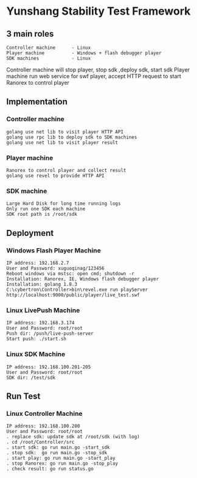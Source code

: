 # Yunshang Stability Test Framework

## 3 main roles
    Controller machine      - Linux
    Player machine          - Windows + flash debugger player
    SDK machines            - Linux
    
Controller machine will stop player, stop sdk ,deploy sdk, start sdk
Player machine run web service for swf player, accept HTTP request to start Ranorex to control player

## Implementation
### Controller machine
    golang use net lib to visit player HTTP API
    golang use rpc lib to deploy sdk to SDK machines
    golang use net lib to visit player result

### Player machine
    Ranorex to control player and collect result
    golang use revel to provide HTTP API
    
### SDK machine
    Large Hard Disk for long time running logs
    Only run one SDK each machine
    SDK root path is /root/sdk
    
    
## Deployment
### Windows Flash Player Machine
    IP address: 192.168.2.7
    User and Password: xuguoqinag/123456
    Reboot windows via mstsc: open cmd; shutdown -r    
    Installation: Ranorex, IE, Windows flash debugger player
    Installation: golang 1.8.3
    C:\cybertron\Controller>bin\revel.exe run playServer
    http://localhost:9000/public/player/live_test.swf

### Linux LivePush Machine
    IP address: 192.168.3.174
    User and Password: root/root
    Push dir: /push/live-push-server
    Start push: ./start.sh


### Linux SDK Machine
    IP address: 192.168.100.201-205
    User and Password: root/root
    SDK dir: /test/sdk


## Run Test
### Linux Controller Machine
    IP address: 192.168.100.200
    User and Password: root/root
    . replace sdk: update sdk at /root/sdk (with log)
    . cd /root/Controller/src
    . start sdk: go run main.go -start_sdk
    . stop sdk:  go run main.go -stop_sdk
    . start play: go run main.go -start_play
    . stop Ranorex: go run main.go -stop_play
    . check result: go run status.go

